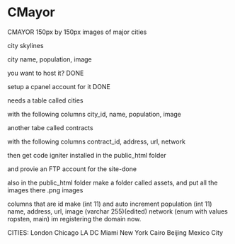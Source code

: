 # CMayor
CMAYOR
150px by 150px images of major cities

city skylines

city name, population, image

you want to host it?
DONE

setup a cpanel account for it
DONE

needs a table called cities

with the following columns city_id, name, population, image

another tabe called contracts

with the following columns contract_id, address, url, network

then get code igniter installed in the public_html folder

and provie an FTP account for the site-done

also in the public_html folder make a folder called assets, and put all the images there .png images

columns that are id make (int 11) and auto increment
population (int 11)
name, address, url, image (varchar 255)(edited)
network (enum with values ropsten, main)
im registering the domain now.

CITIES:
London
Chicago
LA
DC
Miami
New York
Cairo
Beijing
Mexico City
